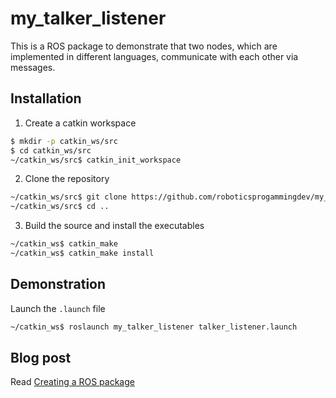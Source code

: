 # my_talker_listener
This is a ROS package to demonstrate that two nodes, which are implemented in different languages, communicate with each other via messages.

## Installation
1. Create a catkin workspace
```bash
$ mkdir -p catkin_ws/src
$ cd catkin_ws/src
~/catkin_ws/src$ catkin_init_workspace
```

2. Clone the repository
```bash
~/catkin_ws/src$ git clone https://github.com/roboticsprogammingdev/my_talker_listener.git
~/catkin_ws/src$ cd ..
```

3. Build the source and install the executables
```bash
~/catkin_ws$ catkin_make
~/catkin_ws$ catkin_make install
```

## Demonstration
Launch the `.launch` file
```bash
~/catkin_ws$ roslaunch my_talker_listener talker_listener.launch
```

## Blog post
Read [Creating a ROS package](https://blog.roboticsprogamming.dev/2020/10/my-talker-listener.html)
